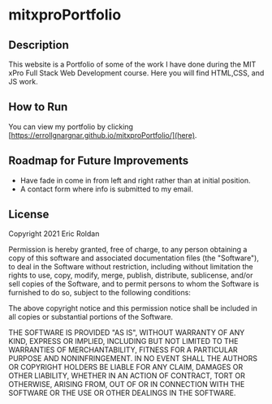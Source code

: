# mitxproPortfolio
## Description
This website is a Portfolio of some of the work I have done during the MIT xPro Full Stack Web Development course. Here you will find HTML,CSS, and JS work.

## How to Run
You can view my portfolio by clicking [https://errollgnargnar.github.io/mitxproPortfolio/](here).

## Roadmap for Future Improvements
- Have fade in come in from left and right rather than at initial position.
- A contact form where info is submitted to my email. 

## License
Copyright 2021 Eric Roldan

Permission is hereby granted, free of charge, to any person obtaining a copy of this software and associated documentation files (the "Software"), to deal in the Software without restriction, including without limitation the rights to use, copy, modify, merge, publish, distribute, sublicense, and/or sell copies of the Software, and to permit persons to whom the Software is furnished to do so, subject to the following conditions:

The above copyright notice and this permission notice shall be included in all copies or substantial portions of the Software.

THE SOFTWARE IS PROVIDED "AS IS", WITHOUT WARRANTY OF ANY KIND, EXPRESS OR IMPLIED, INCLUDING BUT NOT LIMITED TO THE WARRANTIES OF MERCHANTABILITY, FITNESS FOR A PARTICULAR PURPOSE AND NONINFRINGEMENT. IN NO EVENT SHALL THE AUTHORS OR COPYRIGHT HOLDERS BE LIABLE FOR ANY CLAIM, DAMAGES OR OTHER LIABILITY, WHETHER IN AN ACTION OF CONTRACT, TORT OR OTHERWISE, ARISING FROM, OUT OF OR IN CONNECTION WITH THE SOFTWARE OR THE USE OR OTHER DEALINGS IN THE SOFTWARE.
